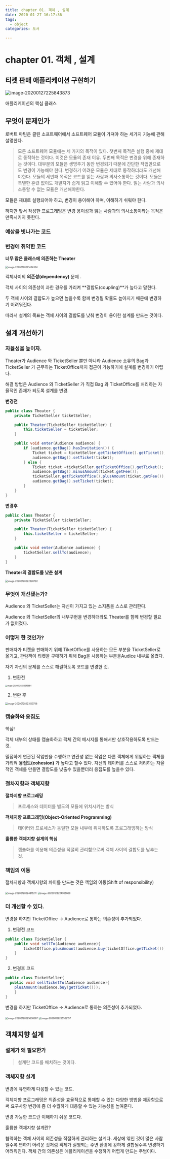 ```yaml
---
title: chapter 01. 객체 , 설계 
date: 2020-01-27 16:17:36
tags:
  - object
categories: 도서

---
```




# chapter 01. 객체 , 설계

## 티켓 판매 애플리케이션 구현하기

![image-20200127225843873](./objects-01/image-20200127225843873.png)

애플리케이션의 핵심 클래스



## 무엇이 문제인가

로버트 마틴은 클린 소프트웨어에서 소프트웨어 모듈이 가져야 하는 세가지 기능에 관해 설명한다. 

>모든 소프트웨어 모듈에는 세 가지의 목적이 있다. 첫번째 목적은 실행 중에 제대로 동작하는 것이다. 이것은 모듈의 존재 이유. 두번째 목적은 변경을 위해 존재하는 것이다. 대부분의 모듈은 생명주기 동안 변경되기 때문에 간단한 작업만으로도 변경이 가능해야 한다. 변경하기 어려운 모듈은 제대로 동작하더라도 개선해야한다. 모듈의 세번째 목적은 코드를 읽는 사람과 의사소통하는 것이다. 모듈은 특별한 훈련 없이도 개발자가 쉽게 읽고 이해할 수 있어야 한다. 읽는 사람과 의사소통할 수 없는 모듈은 개선해야한다.



모듈은 제대로 실행되어야 하고, 변경이 용이해야 하며, 이해하기 쉬워야 한다. 

하지만 앞서 작성한 프로그래밍은 변경 용이성과 읽는 사람과의 의사소통이라는 목적은 만족시키지 못한다.



### 예상을 빗나가는 코드

### 변경에 취약한 코드







**너무 많은 클래스에 의존하는 Theater**

<img src="./objects-01/image-20200128221434324.png" alt="image-20200128221434324" style="zoom:50%;" />



객체사이의 **의존성(dependency)** 문제 .

객체 사이의 의존성이 과한 경우를 가리켜 **결합도(coupling)**가 높다고 말한다. 

두 객체 사이의 결합도가 높으면 높을수록 함께 변경될 확률도 높아지기 때문에 변경하기 어려워진다. 

따라서 설계의 목표는 객체 사이의 결합도를 낮춰 변경이 용이한 설계를 만드는 것이다.



## 설계 개선하기

### 자율성을 높이자.

Theater가 Audience 와 TicketSeller 뿐만 아니라 Audience 소유의 Bag과 TicketSeller 가 근무하는 TicketOffice까지 접근이 가능하기에 설계를 변경하기 어렵다.

해결 방법은 Audience 와 TicketSeller 가 직접 Bag 과 TicketOffice를 처리하는 자율적인 존재가 되도록 설계를 변경.



**변경전** 

```java
public class Theater {
	private TicketSeller ticketSeller;

	public Theater(TicketSeller ticketSeller) {
		this.ticketSeller = ticketSeller;
	}

	public void enter(Audience audience) {
		if (audience.getBag().hasInvitation()) {
			Ticket ticket = ticketSeller.getTicketOffice().getTicket();
			audience.getBag().setTicket(ticket);
		} else {
			Ticket ticket =ticketSeller.getTicketOffice().getTicket();
			audience.getBag().minusAmount(ticket.getFee());
			ticketSeller.getTicketOffice().plusAmount(ticket.getFee());
			audience.getBag().setTicket(ticket);
		}
	}
}
```

**변경후**

```java
public class Theater {
	private TicketSeller ticketSeller;

	public Theater(TicketSeller ticketSeller) {
		this.ticketSeller = ticketSeller;
	}

	public void enter(Audience audience) {
		ticketSeller.sellTo(audience);
	}
}

```



**Theater의 결합도를 낮춘 설계**

<img src="./objects-01/image-20200128222326792.png" alt="image-20200128222326792" style="zoom:50%;" />

### 무엇이 개선됐는가?

Audience 와 TicketSeller는 자신이 가지고 있는 소지품을 스스로 관리한다. 

Audience 와 TicketSeller의 내부구현을 변경하더라도 Theater를 함께 변경할 필요가 없어졌다. 



### 어떻게 한 것인가?

판매자가 티켓을 판매하기 위해 TiketOffice를 사용하는 모든 부분을 TicketSeller로 옮기고, 관람객이 티켓을 구매하기 위해 Bag을 사용하는 부분을Audice 내부로 옮겼다. 

자기 자신의 문제를 스스로 해결하도록 코드를 변경한 것. 

1. 변환전 
<img src="./objects-01/image-20200128223045864.png" alt="image-20200128223045864" style="zoom:40%;" />

2. 변환 후 
<img src="./objects-01/image-20200128223120756.png" alt="image-20200128223120756" style="zoom:50%; " />



### 캡슐화와 응집도

핵심!

객체 내부의 상태를 캡슐화하고 객체 간의 메시지를 통해서만 상호작용하도록 만드는 것.

밀접하게 연관된 작업만을 수행하고 연관성 없는 작업은 다른 객체에게 위임하는 객체를 가리켜 **응집도(cohesion)** 가 높다고 할수 있다.  자신의 데이터를 스스로 처리하는 자율적인 객체를 만들면 결합도를 낮출수 있을뿐더러 응집도를 높을수 있다.



### 절차지향과 객체지향

**절차지향 프로그래밍**

> 프로세스와 데이터를 별도의 모듈에 위치시키는 방식



**객체지향 프로그래밍(Object-Oriented Programming)**

> 데이터와 프로세스가 동일한 모듈 내부에 위치하도록 프로그래밍하는 방식



**훌륭한 객체지향 설계의 핵심**

> 캡슐화를 이용해 의존성을 적절히 관리함으로써 객체 사이의 결합도를 낮추는 것.



### 책임의 이동

절차지향과 객체지향의 차이를 만드는 것은 책임의 이동(Shift of responsibility)



<img src="./objects-01/image-20200128224815211.png" alt="image-20200128224815211" style="zoom:50%;" />





<img src="./objects-01/image-20200128224905609.png" alt="image-20200128224905609" style="zoom:50%;" />

### 

### 더 개선할 수 있다.

변경을 하지만 TicketOffice -> Audience로 통하는 의존성이 추가되었다.



1. 변경전 코드

```java
public class TicketSeller {
	public void sellTo(Audience audience){
		ticketOffice.plusAmount(audience.buy(ticketOffice.getTicket()));
	}
}
```

2. 변경후 코드

```java
public class TicketSeller{	
  public void sellTicketTo(Audience audience){
    plusAmount(audience.buy(getTicket()));
    }
}

```



변경을 하지만 TicketOffice -> Audience로 통하는 의존성이 추가되었다.





<img src="./objects-01/image-20200128225638397.png" alt="image-20200128225638397" style="zoom:50%;" />



<img src="./objects-01/image-20200128225532157.png" alt="image-20200128225532157" style="zoom:50%;" />



## 객체지향 설계

### 설계가 왜 필요한가

> 설계란 코드를 배치하는 것이다.

### 객체지향 설계

변경에 유연하게 다응할 수 있는 코드.

객체지향 프로그래밍은 의존성을 효율적으로 통제할 수 있는 다양한 방법을 제공함으로써 요구사항 변경에 좀 더 수월하게 대응할 수 있는 가능성을 높여준다. 

변경 가능한 코드란 이해하기 쉬운 코드다.

훌륭한 객체지향 설계란?

협력하는 객체 사이의 의존성을 적절하게 관리하는 설계다. 세상에 엮인 것이 많은 사람일수록 변하기 어려운 것처럼 객체가 실행되는 주변 환경에 강하게 결합될수록 변경하기 어려워진다. 객체 간의 의존성은 애플리케이션을 수정하기 어렵게 만드는 주범이다.







